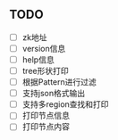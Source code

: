 ## TODO
- [ ] zk地址
- [ ] version信息
- [ ] help信息
- [ ] tree形状打印
- [ ] 根据Pattern进行过滤
- [ ] 支持json格式输出
- [ ] 支持多region查找和打印
- [ ] 打印节点信息
- [ ] 打印节点内容

